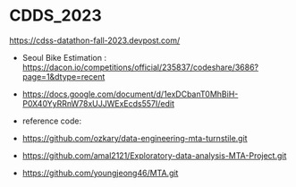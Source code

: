 # CDDS_2023

https://cdss-datathon-fall-2023.devpost.com/
- Seoul Bike Estimation : https://dacon.io/competitions/official/235837/codeshare/3686?page=1&dtype=recent

- https://docs.google.com/document/d/1exDCbanT0MhBiH-P0X40YyRRnW78xUJJWExEcds557I/edit

- reference code:
- https://github.com/ozkary/data-engineering-mta-turnstile.git
- https://github.com/amal2121/Exploratory-data-analysis-MTA-Project.git
- https://github.com/youngjeong46/MTA.git
